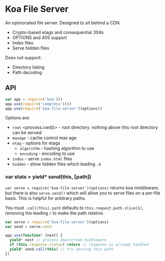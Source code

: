 
# Koa File Server

An opinionated file server. Designed to sit behind a CDN.

- Crypto-based etags and consequential 304s
- OPTIONS and 405 support
- Index files
- Serve hidden files

Does not support:

- Directory listing
- Path decoding

## API

```js
var app = require('koa')()
app.use(require('compress')())
app.use(require('koa-file-server')(options))
```

Options are:

- `root` <process.cwd()> - root directory. nothing above this root directory can be served
- `maxage` - cache control max age
- `etag` - options for etags
  - `algorithm` <sha256> - hashing algorithm to use
  - `encoding` <base64> - encoding to use
- `index` - serve `index.html` files
- `hidden` <false> - show hidden files which leading `.`s

### var stats = yield* send(this, [path])

`var serve = require('koa-file-server')(options)` returns koa middleware, but there is also `serve.send()` which will allow you to serve files on a per-file basis. This is helpful for arbitrary paths.

You must `.call(this)`. `path` defaults to `this.request.path.slice(1)`, removing the leading `/` to make the path relative.

```js
var serve = require('koa-file-server')(options)
var send = serve.send

app.use(function* (next) {
  yield* next // process downstream middleware
  if (this.response.status) return // response is already handled
  yield* send.call(this) // try serving this path
})
```
